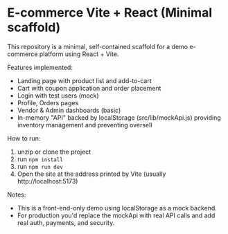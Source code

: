 # E-commerce Vite + React (Minimal scaffold)

This repository is a minimal, self-contained scaffold for a demo e-commerce platform using React + Vite.

Features implemented:
- Landing page with product list and add-to-cart
- Cart with coupon application and order placement
- Login with test users (mock)
- Profile, Orders pages
- Vendor & Admin dashboards (basic)
- In-memory "API" backed by localStorage (src/lib/mockApi.js) providing inventory management and preventing oversell

How to run:
1. unzip or clone the project
2. run `npm install`
3. run `npm run dev`
4. Open the site at the address printed by Vite (usually http://localhost:5173)

Notes:
- This is a front-end-only demo using localStorage as a mock backend.
- For production you'd replace the mockApi with real API calls and add real auth, payments, and security.
